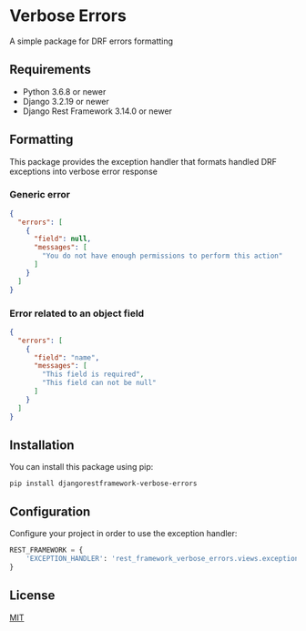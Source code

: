 # Verbose Errors

A simple package for DRF errors formatting

## Requirements

- Python 3.6.8 or newer
- Django 3.2.19 or newer
- Django Rest Framework 3.14.0 or newer

## Formatting

This package provides the exception handler that formats handled DRF exceptions into verbose error response

### Generic error

```json
{
  "errors": [
    {
      "field": null,
      "messages": [
        "You do not have enough permissions to perform this action"
      ]
    }
  ]
}
```

### Error related to an object field

```json
{
  "errors": [
    {
      "field": "name",
      "messages": [
        "This field is required", 
        "This field can not be null"
      ]
    }
  ]
}
```

## Installation

You can install this package using pip:

```shell
pip install djangorestframework-verbose-errors
```

## Configuration

Configure your project in order to use the exception handler:

```python
REST_FRAMEWORK = {
    'EXCEPTION_HANDLER': 'rest_framework_verbose_errors.views.exception_handler',
}
```

## License

[MIT](https://github.com/koenigsley/djangorestframework-verbose-errors/blob/main/LICENSE)
